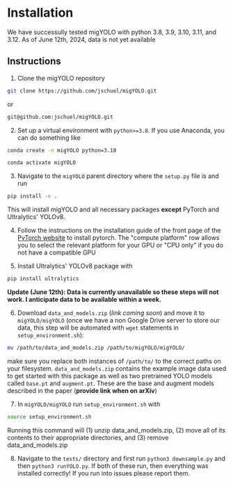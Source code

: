 # Installation

We have successully tested migYOLO with python 3.8, 3.9, 3.10, 3.11, and 3.12. As of June 12th, 2024, data is not yet available

## Instructions

1. Clone the migYOLO repository
```sh
git clone https://github.com/jschuel/migYOLO.git
```
or

```sh
git@github.com:jschuel/migYOLO.git
```

2. Set up a virtual environment with `python>=3.8`. If you use Anaconda, you can do something like

```sh
conda create -n migYOLO python=3.10
```
```sh
conda activate migYOLO
```

3. Navigate to the `migYOLO` parent directory where the `setup.py` file is and run

```sh
pip install -e .
```

This will install migYOLO and all necessary packages **except** PyTorch and Ultralytics' YOLOv8.

4. Follow the instructions on the installation guide of the front page of the [PyTorch website](https://pytorch.org/) to install pytorch. The "compute platform" row allows you to select the relevant platform for your GPU or "CPU only" if you do not have a compatible GPU

5. Install Ultralytics' YOLOv8 package with

```sh
pip install ultralytics
```

**Update (June 12th): Data is currently unavailable so these steps will not work. I anticipate data to be available within a week.**

6. Download `data_and_models.zip` (*link coming soon*) and move it to `migYOLO/migYOLO` (once we have a non Google Drive server to store our data, this step will be automated with `wget` statements in `setup_environment.sh`):
```sh
mv /path/to/data_and_models.zip /path/to/migYOLO/migYOLO/
```
make sure you replace both instances of `/path/to/` to the correct paths on your filesystem. `data_and_models.zip` contains the example image data used to get started with this package as well as two pretrained YOLO models called `base.pt` and `augment.pt`. These are the base and augment models described in the paper (**provide link when on arXiv**)

7. In `migYOLO/migYOLO` run `setup_environment.sh` with
```sh
source setup_environment.sh
```
Running this command will (1) unzip data_and_models.zip, (2) move all of its contents to their appropriate directories, and (3) remove data_and_models.zip

8. Navigate to the `tests/` directory and first run `python3 downsample.py` and then `python3 runYOLO.py`. If both of these run, then everything was installed correctly! If you run into issues please report them.